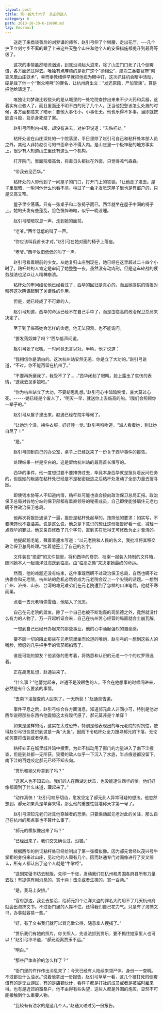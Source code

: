 ```yaml
---
layout: post
title: 第一百九十六节　真正的敌人
category: 6
path: 2013-10-30-6-19600.md
tag: [normal]
---
```


　　送走了来商谈善后的刘梦谦的师爷，赵引弓伸了个懒腰，走出花厅。---几个护卫立刻寸步不离的跟了上来这些天整个山庄和他个人的安保措施都提升到最高等级了。

　　这次的事情虽然暗流汹涌，到底没涌起大浪来，除了山庄门口死了几个倒霉蛋，各方面还过得去。唯独有点麻烦的是张广这个“拗相公”，屡次三番要官府“彻查凤凰山庄妖术”，幸而奉教缙绅早就把他视为眼中钉，这次抓住机会暗中活动，硬是栽了他一个“聚众咆哮”的罪名，让杭州府出文：“发还原籍，严加管束”。算是把他给请走了。

　　唯独让刘梦谦比较挠头的是从城里的一处宅院查抄出来来不少火药和兵器，这着实有点骇人了，而且里面还不明不白的死了几个人。正当他犯愁该怎么处置的时候，各方面都递来了暗示：要他大事化小，小事化无。他也乐得不多事，当即就按匪盗斗殴，互杀身死结了案。

　　赵引弓回到内书房，却没有进去，对护卫说道：“去粘杆处。”

　　粘杆处设在山庄深处的一个院落里，平日里除了赵引弓自己和粘杆处本部人员之外，其他人非持赵引弓的书面命令不得入内。是山庄里一个极神秘的地方事实上，很少有人知道山庄里还有这么一个机构。

　　打开院门，里面院墙高耸，将毒日头都拦在外面，只觉得凉气森森。

　　“带我去见西华。”

　　粘杆处的人带他到了一间屋子的门口，打开门上的铁锁。1让他走了进去。屋子里很暗，一瞬间他什么也看不清，稍过了一会才发觉这屋子里也是有窗户的，只是又高又窄。

　　屋子里空荡荡。只有一张桌子和二张椅子而已。西华就坐在屋子中间的椅子上。她的头发有些蓬乱，脸色憔悴晦暗，似乎一晚没睡。

　　赵引弓暗暗叹息一声，走到她的面前。

　　“老爷。”西华低低的叫了一声。

　　“你应该叫我首长才对。”赵引弓在她对面的椅子上落座。

　　“老爷。”西华依旧低低的叫了一声。

　　赵引弓看着眼前的少女。从她复归山庄到现在，她已经在这里超过二十四个小时了。粘杆处的人肯定是审问了她整整一夜。虽然没有动肉刑，但是这车轮战的疲劳战法也足以让人精神崩溃。

　　粘杆处的审问结论他已经看过了，西华的回归是真心的，而且她提供的情报对粉碎这次阴谋起到了关键性的作用。

　　但是，她已经成了不可靠的人。

　　赵引弓知道，西华的命运已经不在自己手中了，而是由临高的政治保卫总局来决定了。

　　至于到了临高她会怎样的命运，他无法预测。也不能询问。

　　“要发落奴婢了吗？”西华低声问道。

　　赵引弓张了张嘴。一时间竟无言以对。半响。他才说道：

　　“我相信你是清白的。这次杭州站安然无恙，你是立了大功的。”赵引弓说道，“不过。你不能再留在杭州了。”

　　“不要再折磨我了，我受不了了……”西华闭起了眼睛。脸上露出了哀伤的表情，“送我去见爹娘吧。”

　　“你为杭州站立了大功，不要胡思乱想。”赵引弓心中暗暗惋惜，哀大莫过心死。------她已经是个废人了，“明天一早，就送你上去临高的船。1我们会照顾你一辈子的。”

　　赵引弓从屋子里出来，赵通已经在院中等候了。

　　“让她洗个澡，换件衣服，好好睡一觉。”赵引弓吩咐道，“派人看着她，别让她自尽了！”

　　“是。”

　　赵引弓回到自己的办公室，桌子上已经送来了一份关于西华事件的报告。

　　处理结果一栏是空白的。这是留给杭州站的最高首长填写的。

　　西华的事件，他一度想过要不要掩饰过去，毕竟本身西华就是担负着反间任务的，但是她的叛逃在粘杆处已经是不是秘密叛逃之后粘杆处发动了全部力量去搜寻她。

　　即使钱水协等人不知道内情，粘杆处可能也直会接向政治保卫总局汇报。政治保卫总局对各地分站的保卫部都有垂直领导的秘密成员，自己即使能够瞒住元老也瞒不住政治保卫总局。

　　他再次将报告通读了一遍，报告是粘杆处起草的，按照他的要求：如实写，不要掩饰也不要溢美。说是这么说，他总是下意识的想让这份报告好看一点，减轻一点西华的罪过。他又亲自修改了几个字句，直到实在觉得无可修改为止才誊清的。

　　他提起鹅毛笔，蘸着着墨水写道：“以元老院和人民的名义，我批准将其移交政治保卫总局处理。”接着他签上了自己的名字。

　　文件装在“绝密”的文件袋里，将和西华的卷宗、档案一起装入特制的文件箱，随同她本人一起漂洋过海送到临高。由“临高之熊”来决定她最终的命运。

　　然而，他的难题还没有结束，这件事既然瞒不过政治保卫总局，自然也瞒不过执委会和元老院，杭州站的危机必然会成为元老院会议上一个尖锐的话题。一想到广州、济州、山东、台湾的难兄难弟们在元老院遭到了怎样的口诛笔伐，他就不寒而栗。

　　点着一支元老特供雪茄，他陷入了沉思。

　　自己在元老院的盟友，除了一个自己也被不断炮轰的司凯德之外，竟然就没什么有力的人物了。万一开起听证会来，自己在杭州苦心经营的局面就会土崩瓦解。

　　一想到自己已经开办起来的那些事业，他的心中涌起强烈的自豪感。

　　要不顾一切的阻止那些在元老院里坐而论道的嘴炮，赵引弓的一想到这些人的嘴脸，愤怒的几乎把手里的雪茄都掐弯了。

　　谁是可能的盟友？他紧张的思考着，将熟悉和认识的元老一个个的过罗筛选着。

　　正在胡思乱想，赵通进来了。

　　“什么事？”他警觉起来，赵通不是没眼色的人，不会在他想事的时候闯进来，必然是有什么要紧的事情。

　　“去南下洼搜查的人回来了，一无所获！”赵通禀告道。

　　事件平息之后，赵引弓综合各方面消息，知道郝元此人非同小可，特别是他对西华说得那些东西令他震惊这太有现代感了，郝元莫非是个单穿？

　　如果是这样的话，这实在太过恐怖，特别是他表现出的与元老院的对抗性，使得赵引弓很快意识到这是一条“大鱼”。因而下令粘杆处全力搜寻郝元的下落，无论如何要将击毙或者俘虏。

　　粘杆处正在城里城外暗中搜索，为此不惜动用了衙门的力量进入了南下洼搜查，但是到处都一无所获。狡猾的敌人似乎一下沉入了水底，半点痕迹都没留下。南下洼的百姓咬定郝元已经不知去向。

　　“贾乐和她父母拿到了吗？”

　　“这家人也不知去向。我们的人在西湖边伏击，也没能逮住西华的爹。他们好像都闻到了什么味道，藏起来了。”

　　“动作真快！”赵引弓咬牙切齿，愈发坚定了郝元此人异常可疑的想法。他忽然想到，郝元如果真是单穿来得，那么他的重要性就堪称天字第一号了。

　　赵引弓深知元老们对其他穿越者的恐惧。只要煽动起元老对此的关注，那么自己在杭州的那点事也不算什么事了。

　　“郝元的模拟像出来了吗？”

　　“已经出来了。我们交叉确认过，没错。”

　　根据西华的供词粘杆处已经绘制出了第一张模拟像。因为郝元曾经以茂兴号牛掌柜的身份来过山庄，见过他的人颇有几个，因而赵通专门对画像进行了交叉辨认，所有人都认出了这个人就是“牛掌柜”。

　　“送到完璧书坊去制版，先印一千张，发动我们在杭州和周围各府县所有力量去找！有提供有用消息的，赏十两！击杀或者生擒的，赏一百两。”

　　“是，我马上安排。”

　　“官府那边，我会去接洽，给郝元扣个江洋大盗的罪名大约用不了几天杭州府就会出海捕文书。不过衙门里的人靠不住，还得我们自己花力气。只是有了海捕文书，办事就容易一些。”

　　“好，有了文书我们就可以冒充做公得，随意拿人搜捕了。”

　　“贾乐我们有她的照片，你关照人，先设法抓到贾乐，要不抓住她家里人也可以！”赵引弓冷冷道，“郝元距离贾乐不远。”

　　“明白。”

　　“那些尸体查验的怎么样了？”

　　“衙门里的仵作传出消息来了：今天已经有人陆续来领尸体。身份一一查明。不过都没什么油水。”说着他拿出一份报告，赵引弓草草一看，这几个被打死的倒霉蛋有的是无业游民，有的是店铺伙计，看样子都是打社的成员或者是被临时雇来得。也有是近郊的蚕桑户。他不由得有些失望，这些人都是外围的炮灰，显然不可能接触到什么重要人物。

　　“比较有有油水的是这几个人。”赵通又递过另一份报告。
